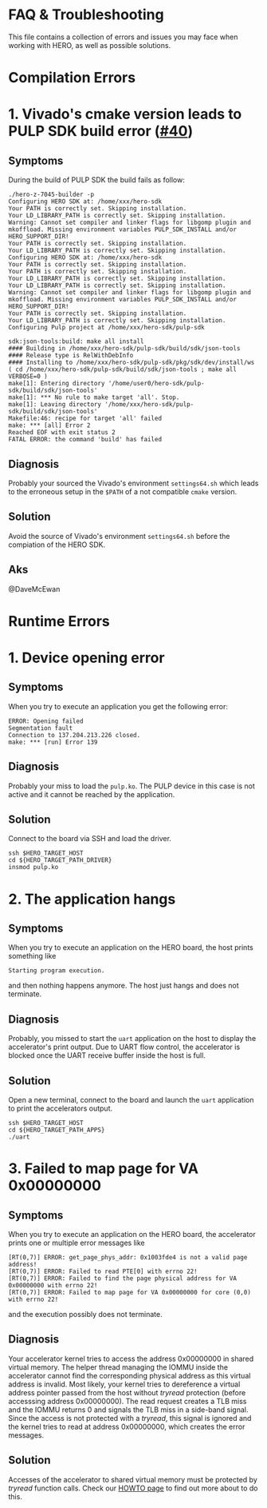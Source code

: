 # FAQ & Troubleshooting

This file contains a collection of errors and issues you may face when working with HERO, as well as possible solutions.

# Compilation Errors

  # 1. Vivado's cmake version leads to PULP SDK build error ([#40](https://github.com/pulp-platform/hero-sdk/issues/40))
  ## Symptoms
  During the build of PULP SDK the build fails as follow:
  ```
  ./hero-z-7045-builder -p
  Configuring HERO SDK at: /home/xxx/hero-sdk
  Your PATH is correctly set. Skipping installation.
  Your LD_LIBRARY_PATH is correctly set. Skipping installation.
  Warning: Cannot set compiler and linker flags for libgomp plugin and mkoffload. Missing environment variables PULP_SDK_INSTALL and/or HERO_SUPPORT_DIR!
  Your PATH is correctly set. Skipping installation.
  Your LD_LIBRARY_PATH is correctly set. Skipping installation.
  Configuring HERO SDK at: /home/xxx/hero-sdk
  Your PATH is correctly set. Skipping installation.
  Your PATH is correctly set. Skipping installation.
  Your LD_LIBRARY_PATH is correctly set. Skipping installation.
  Your LD_LIBRARY_PATH is correctly set. Skipping installation.
  Warning: Cannot set compiler and linker flags for libgomp plugin and mkoffload. Missing environment variables PULP_SDK_INSTALL and/or HERO_SUPPORT_DIR!
  Your PATH is correctly set. Skipping installation.
  Your LD_LIBRARY_PATH is correctly set. Skipping installation.
  Configuring Pulp project at /home/xxx/hero-sdk/pulp-sdk

  sdk:json-tools:build: make all install
  #### Building in /home/xxx/hero-sdk/pulp-sdk/build/sdk/json-tools 
  #### Release type is RelWithDebInfo 
  #### Installing to /home/xxx/hero-sdk/pulp-sdk/pkg/sdk/dev/install/ws 
  ( cd /home/xxx/hero-sdk/pulp-sdk/build/sdk/json-tools ; make all  VERBOSE=0 ) 
  make[1]: Entering directory '/home/user0/hero-sdk/pulp-sdk/build/sdk/json-tools' 
  make[1]: *** No rule to make target 'all'. Stop. 
  make[1]: Leaving directory '/home/xxx/hero-sdk/pulp-sdk/build/sdk/json-tools' 
  Makefile:46: recipe for target 'all' failed 
  make: *** [all] Error 2 
  Reached EOF with exit status 2
  FATAL ERROR: the command 'build' has failed
  ```
  ## Diagnosis
  Probably your sourced the Vivado's environment `settings64.sh` which leads to the erroneous setup in the `$PATH` of a not compatible `cmake` version.

  ## Solution
  Avoid the source of Vivado's environment `settings64.sh` before the compiation of the HERO SDK.
  
  ## Aks
  @DaveMcEwan
  
  
# Runtime Errors

  # 1. Device opening error
  ## Symptoms
  When you try to execute an application you get the following error:
  ```
  ERROR: Opening failed
  Segmentation fault
  Connection to 137.204.213.226 closed.
  make: *** [run] Error 139
  ```
  ## Diagnosis
  Probably your miss to load the `pulp.ko`. The PULP device in this case is not active and it cannot be reached by the application.

  ## Solution
  Connect to the board via SSH and load the driver.
  ```
  ssh $HERO_TARGET_HOST
  cd ${HERO_TARGET_PATH_DRIVER}
  insmod pulp.ko
  ```

  # 2. The application hangs
  ## Symptoms
  When you try to execute an application on the HERO board, the host prints something like
  ```
  Starting program execution.
  ```
  and then nothing happens anymore. The host just hangs and does not terminate.

  ## Diagnosis
  Probably, you missed to start the `uart` application on the host to display the accelerator's print output.
  Due to UART flow control, the accelerator is blocked once the UART receive buffer inside the host is full.

  ## Solution
  Open a new terminal, connect to the board and launch the `uart` application to print the accelerators output.
  ```
  ssh $HERO_TARGET_HOST
  cd ${HERO_TARGET_PATH_APPS}
  ./uart
  ```

  # 3. Failed to map page for VA 0x00000000
  ## Symptoms
  When you try to execute an application on the HERO board, the accelerator prints one or multiple error messages like

  ```
  [RT(0,7)] ERROR: get_page_phys_addr: 0x1003fde4 is not a valid page address!
  [RT(0,7)] ERROR: Failed to read PTE[0] with errno 22!
  [RT(0,7)] ERROR: Failed to find the page physical address for VA 0x00000000 with errno 22!
  [RT(0,7)] ERROR: Failed to map page for VA 0x00000000 for core (0,0) with errno 22!
  ```
  and the execution possibly does not terminate.

  ## Diagnosis
  Your accelerator kernel tries to access the address 0x00000000 in shared virtual memory.
  The helper thread managing the IOMMU inside the accelerator cannot find the corresponding physical address as this virtual address is invalid.
  Most likely, your kernel tries to dereference a virtual address pointer passed from the host without _tryread_ protection (before accesssing address 0x00000000).
  The read request creates a TLB miss and the IOMMU returns 0 and signals the TLB miss in a side-band signal.
  Since the access is not protected with a _tryread_, this signal is ignored and the kernel tries to read at address 0x00000000, which creates the error messages.

  ## Solution
  Accesses of the accelerator to shared virtual memory must be protected by _tryread_ function calls.
  Check our [HOWTO page](https://pulp-platform.org/hero/doc/software/programming/svm/) to find out more about to do this.
